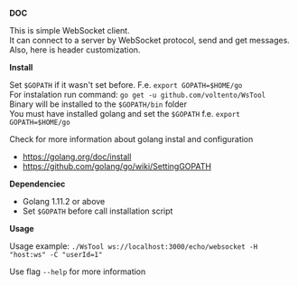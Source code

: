 **DOC**

This is simple WebSocket client.<br/>
It can connect to a server by WebSocket protocol, send and get messages.<br/>
Also, here is header customization.

**Install**

Set `$GOPATH` if it wasn't set before. F.e. `export GOPATH=$HOME/go`  
For instalation run command: `go get -u github.com/voltento/WsTool`<br/>
Binary will be installed to the `$GOPATH/bin` folder<br/>
You must have installed golang and set the `$GOPATH` f.e. `export GOPATH=$HOME/go`

Check for more information about golang instal and configuration
- https://golang.org/doc/install 
- https://github.com/golang/go/wiki/SettingGOPATH

**Dependenciec**
- Golang 1.11.2 or above
- Set `$GOPATH` before call installation script

**Usage**

Usage example: `./WsTool ws://localhost:3000/echo/websocket -H "host:ws" -C "userId=1"`

Use flag `--help` for more information
